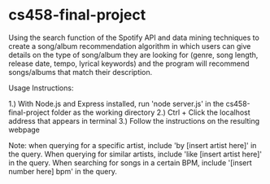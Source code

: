# cs458-final-project

Using the search function of the Spotify API and data mining techniques to create a song/album recommendation algorithm in which users can give details on the type of song/album they are looking for (genre, song length, release date, tempo, lyrical keywords) and the program will recommend songs/albums that match their description.

Usage Instructions:

1.) With Node.js and Express installed, run 'node server.js' in the cs458-final-project folder as the working directory
2.) Ctrl + Click the localhost address that appears in terminal
3.) Follow the instructions on the resulting webpage

Note: when querying for a specific artist, include 'by [insert artist here]' in the query. When querying for similar artists, include 'like [insert artist here]' in the query. When searching for songs in a certain BPM, include '[insert number here] bpm' in the query.
